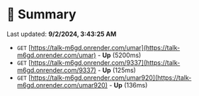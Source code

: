 # 📖 Summary
Last updated: **9/2/2024, 3:43:25 AM**

- `GET` [https://talk-m6gd.onrender.com/umar](https://talk-m6gd.onrender.com/umar) - **Up** (5200ms)
- `GET` [https://talk-m6gd.onrender.com/9337](https://talk-m6gd.onrender.com/9337) - **Up** (125ms)
- `GET` [https://talk-m6gd.onrender.com/umar920](https://talk-m6gd.onrender.com/umar920) - **Up** (136ms)
